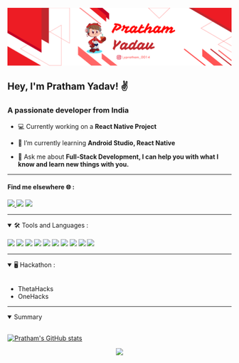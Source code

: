 [![ProfileBanner](https://github.com/ypratham/ypratham/blob/main/Images/GitHub%20Banner.png)](https://github.com/ypratham)


## Hey, I'm Pratham Yadav! ✌️ 

<h3>A passionate developer from India</h3>

- :computer: Currently working on a **React Native Project**

- 🌱 I’m currently learning **Android Studio, React Native**

- 💬 Ask me about **Full-Stack Development, I can help you with what I know and learn new things with you.**

----

<h4 align="left">Find me elsewhere 🌐 :</h4>
<p align="left">
<a href="https://www.hackerrank.com/pyadav5000" target="blank">

<img src="https://img.shields.io/badge/LinkedIn--blue?logo=linkedin&style=social" /> 
 
  
</a>
<a href="https://instagram.com/pratham_0014" target="blank"><img src="https://img.shields.io/badge/Instagram--blue?logo=instagram&style=social" /></a>

</a>
<a href="mailto:ypratham0014@gmail.com" target="blank"><img src="https://img.shields.io/badge/Gmail--blue?logo=gmail&style=social" /></a>

</p>

---
<details open>
  <summary> 🛠️ Tools and Languages : </summary>
<br>
  <img src="https://img.shields.io/badge/code-Front--end-blue" /> 

  <img src="https://img.shields.io/badge/code-C/C++-blue" /> 

  <img src="https://img.shields.io/badge/code-Java-blue" /> 

  <img src="https://img.shields.io/badge/code-Python-blue" /> 

  <img src="https://img.shields.io/badge/code-Back--end-blue" /> 

  <img src="https://img.shields.io/badge/tools-Blender-blue" /> 

  <img src="https://img.shields.io/badge/tools-Illustrator-blue" /> 

  <img src="https://img.shields.io/badge/tools-Photoshop-blue" /> 

  <img src="https://img.shields.io/badge/tools-Primer Pro-blue" /> 

  <img src="https://img.shields.io/badge/editor-VS Code-blue" /> 



    
</details>

----

<details open>
  <summary>🖥️ Hackathon : </summary>
  <br>
  <ul>
    <li>ThetaHacks</li>
    <li>OneHacks</li>
  </ul>
 </details>

---
   <details open>
  <summary> Summary </summary>
  <br>
  
  [![Pratham's GitHub stats](https://github-readme-stats.vercel.app/api?username=ypratham&show_icons=true&theme=radical)](https://github.com/anuraghazra/github-readme-stats)

 </details>

<p align="center">
    <img src="https://img.shields.io/badge/THANKS%20FOR-VISITING%20❤%EF%B8%8F-informational?style=flat&logo=github"/>    
</p>



